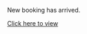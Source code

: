 <p>New booking has arrived.</p>

<p><a href="http://rental-demo.localhost">Click here to view</a></p>
